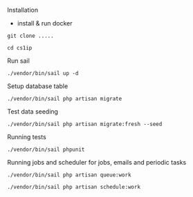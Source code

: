 Installation
* install & run docker

```
git clone .....
```

```
cd cs1ip
```

Run sail
```
./vendor/bin/sail up -d
```

Setup database table
```
./vendor/bin/sail php artisan migrate
```

Test data seeding
```
./vendor/bin/sail php artisan migrate:fresh --seed
```

Running tests
```
./vendor/bin/sail phpunit
```

Running jobs and scheduler
for jobs, emails and periodic tasks
```
./vendor/bin/sail php artisan queue:work 
```
```
./vendor/bin/sail php artisan schedule:work 
```

